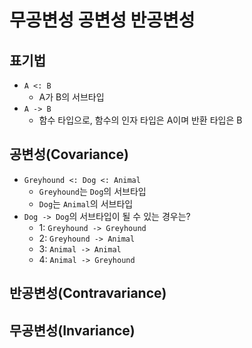 # 무공변성 공변성 반공변성

## 표기법

- `A <: B`
  - A가 B의 서브타입
- `A -> B`
  - 함수 타입으로, 함수의 인자 타입은 A이며 반환 타입은 B

## 공변성(Covariance)

- `Greyhound <: Dog <: Animal`
  - `Greyhound`는 `Dog`의 서브타입
  - `Dog`는 `Animal`의 서브타입
- `Dog -> Dog`의 서브타입이 될 수 있는 경우는?
  - 1: `Greyhound -> Greyhound`
  - 2: `Greyhound -> Animal`
  - 3: `Animal -> Animal`
  - 4: `Animal -> Greyhound`

## 반공변성(Contravariance)

## 무공변성(Invariance)

